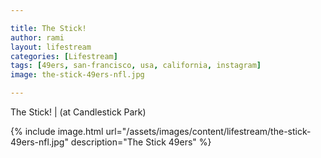 ```yaml
---

title: The Stick!
author: rami
layout: lifestream 
categories: [Lifestream]
tags: [49ers, san-francisco, usa, california, instagram] 
image: the-stick-49ers-nfl.jpg

---
```


The Stick! | (at Candlestick Park)

{% include image.html url="/assets/images/content/lifestream/the-stick-49ers-nfl.jpg" description="The Stick 49ers" %}
